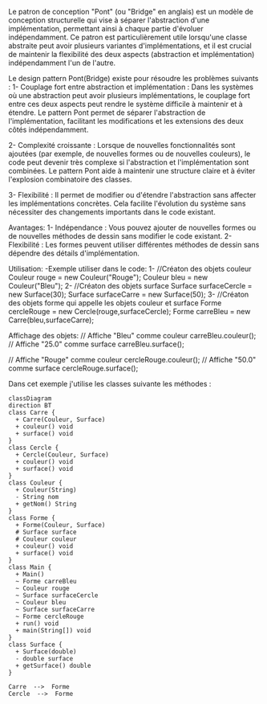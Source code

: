 Le patron de conception "Pont" (ou "Bridge" en anglais) est un modèle de conception structurelle qui vise à séparer l'abstraction d'une implémentation,
permettant ainsi à chaque partie d'évoluer indépendamment. Ce patron est particulièrement utile lorsqu'une classe abstraite peut avoir plusieurs variantes d'implémentations,
et il est crucial de maintenir la flexibilité des deux aspects (abstraction et implémentation) indépendamment l'un de l'autre.

Le design pattern Pont(Bridge) existe pour résoudre les problèmes suivants :
1- Couplage fort entre abstraction et implémentation : Dans les systèmes où une abstraction peut avoir plusieurs implémentations,
le couplage fort entre ces deux aspects peut rendre le système difficile à maintenir et à étendre. Le pattern Pont permet de séparer l'abstraction de l'implémentation,
facilitant les modifications et les extensions des deux côtés indépendamment.

2- Complexité croissante : Lorsque de nouvelles fonctionnalités sont ajoutées (par exemple, de nouvelles formes ou de nouvelles couleurs),
le code peut devenir très complexe si l'abstraction et l'implémentation sont combinées. Le pattern Pont aide à maintenir une structure claire et
à éviter l'explosion combinatoire des classes.

3- Flexibilité : Il permet de modifier ou d'étendre l'abstraction sans affecter les implémentations concrètes.
Cela facilite l'évolution du système sans nécessiter des changements importants dans le code existant.

Avantages:
1- Indépendance : Vous pouvez ajouter de nouvelles formes ou de nouvelles méthodes de dessin sans modifier le code existant.
2- Flexibilité : Les formes peuvent utiliser différentes méthodes de dessin sans dépendre des détails d'implémentation.

Utilisation:
-Exemple utiliser dans le code: 
1-
    //Créaton des objets couleur
    Couleur rouge = new Couleur("Rouge");
    Couleur bleu = new Couleur("Bleu");
2-
    //Créaton des objets surface
    Surface surfaceCercle = new Surface(30);
    Surface surfaceCarre = new Surface(50);
3-
    //Créaton des objets forme qui appelle les objets couleur et surface
    Forme cercleRouge = new Cercle(rouge,surfaceCercle);
    Forme carreBleu = new Carre(bleu,surfaceCarre);

Affichage des objets:
   // Affiche "Bleu" comme couleur
   carreBleu.couleur();
   // Affiche "25.0" comme surface
   carreBleu.surface(); 

   // Affiche "Rouge" comme couleur
   cercleRouge.couleur();
   // Affiche "50.0" comme surface
   cercleRouge.surface(); 



Dans cet exemple j'utilise les classes suivante les méthodes :

```mermaid 
classDiagram
direction BT
class Carre {
  + Carre(Couleur, Surface) 
  + couleur() void
  + surface() void
}
class Cercle {
  + Cercle(Couleur, Surface) 
  + couleur() void
  + surface() void
}
class Couleur {
  + Couleur(String) 
  - String nom
  + getNom() String
}
class Forme {
  + Forme(Couleur, Surface) 
  # Surface surface
  # Couleur couleur
  + couleur() void
  + surface() void
}
class Main {
  + Main() 
  ~ Forme carreBleu
  ~ Couleur rouge
  ~ Surface surfaceCercle
  ~ Couleur bleu
  ~ Surface surfaceCarre
  ~ Forme cercleRouge
  + run() void
  + main(String[]) void
}
class Surface {
  + Surface(double) 
  - double surface
  + getSurface() double
}

Carre  -->  Forme 
Cercle  -->  Forme 

```


